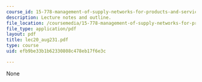 ```yaml
---
course_id: 15-778-management-of-supply-networks-for-products-and-services-summer-2004
description: Lecture notes and outline.
file_location: /coursemedia/15-778-management-of-supply-networks-for-products-and-services-summer-2004/efb9be33b1b62330808c478eb17f6e3c_lec20_aug231.pdf
file_type: application/pdf
layout: pdf
title: lec20_aug231.pdf
type: course
uid: efb9be33b1b62330808c478eb17f6e3c

---
```

None
